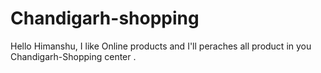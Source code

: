 # Chandigarh-shopping


Hello Himanshu,
I like Online products and I'll peraches all product in you Chandigarh-Shopping center .
